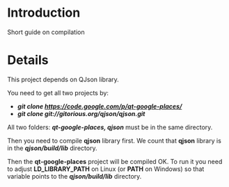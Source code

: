 # Introduction #

Short guide on compilation


# Details #

This project depends on QJson library.

You need to get all two projects by:

  * **_git clone https://code.google.com/p/qt-google-places/_**
  * **_git clone git://gitorious.org/qjson/qjson.git_**

All two folders: **_qt-google-places, qjson_** must be in the same directory.

Then you need to compile **qjson** library first.
We count that **qjson** library is in the **_qjson/build/lib_** directory.


Then the **qt-google-places** project will be compiled OK. To run it you need to adjust **LD\_LIBRARY\_PATH** on Linux (or **PATH** on Windows) so that variable points to the **_qjson/build/lib_** directory.